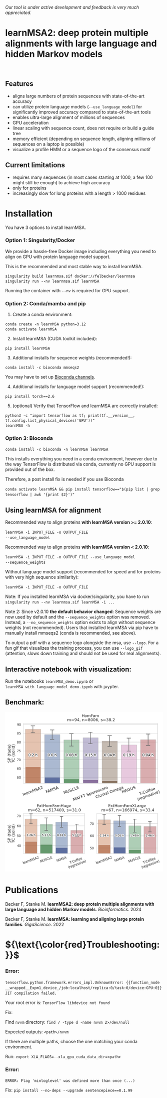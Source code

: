 *Our tool is under active development and feedback is very much appreciated.*

# learnMSA2: deep protein multiple alignments with large language and hidden Markov models

<img src="https://github.com/Gaius-Augustus/learnMSA/blob/main/logo/training_loop.gif" alt="" loop=infinite>

## Features

- aligns large numbers of protein sequences with state-of-the-art accuracy
- can utilize protein language models (`--use_language_model`) for significantly improved accuracy compared to state-of-the-art tools
- enables ultra-large alignment of millions of sequences 
- GPU acceleration
- linear scaling with sequence count, does not require or build a guide tree
- memory efficient (depending on sequence length, aligning millions of sequences on a laptop is possible)
- visualize a profile HMM or a sequence logo of the consensus motif

## Current limitations

- requires many sequences (in most cases starting at 1000, a few 100 might still be enough) to achieve high accuracy
- only for proteins
- increasingly slow for long proteins with a length > 1000 residues

# Installation

You have 3 options to install learnMSA. 

### Option 1: Singularity/Docker

We provide a hassle-free Docker image including everything you need to align on GPU with protein language model support.

This is the recommended and most stable way to install learnMSA.

```
singularity build learnmsa.sif docker://felbecker/learnmsa
singularity run --nv learnmsa.sif learnMSA
```

Running the container with `--nv` is required for GPU support.

### Option 2: Conda/mamba and pip

1. Create a conda environment:

```
conda create -n learnMSA python=3.12
conda activate learnMSA
```

2. Install learnMSA (CUDA toolkit included):

```
pip install learnMSA
```

3. Additional installs for sequence weights (recommended!):
   
```
conda install -c bioconda mmseqs2
```

You may have to set up [Bioconda channels](https://bioconda.github.io/).

4. Additional installs for language model support (recommended!):
   
```
pip install torch==2.6
```

5. (optional) Verify that TensorFlow and learnMSA are correctly installed:

```
python3 -c "import tensorflow as tf; print(tf.__version__, tf.config.list_physical_devices('GPU'))"
learnMSA -h
```

### Option 3: Bioconda 

`conda install -c bioconda -n learnMSA learnMSA`

This installs everything you need in a conda environment, however due to the way TensorFlow is distributed via conda, currently no GPU support is provided out of the box.

Therefore, a post install fix is needed if you use Bioconda

`conda activate learnMSA && pip install tensorflow=="$(pip list | grep tensorflow | awk '{print $2}')" `





## Using learnMSA for alignment

Recommended way to align proteins **with learnMSA version >= 2.0.10**:

<code>learnMSA -i INPUT_FILE -o OUTPUT_FILE --use_language_model</code>


Recommended way to align proteins **with learnMSA version < 2.0.10**:

<code>learnMSA -i INPUT_FILE -o OUTPUT_FILE --use_language_model --sequence_weights</code>

Without language model support (recommended for speed and for proteins with very high sequence similarity):

<code>learnMSA -i INPUT_FILE -o OUTPUT_FILE</code>

Note: If you installed learnMSA via docker/singularity, you have to run `singularity run --nv learnmsa.sif learnMSA -i ...`

Note 2: Since v2.0.10 **the default behavior changed**: Sequence weights are now used by default and the `--sequence_weights` option was removed. Instead, a `--no_sequence_weights` option exists to align without sequence weights (not recommended). Users that installed learnMSA via pip have to manually install mmseqs2 (conda is recommended, see above).

To output a pdf with a sequence logo alongside the msa, use `--logo`. For a fun gif that visualizes the training process, you can use `--logo_gif` (attention, slows down training and should not be used for real alignments).
  
## Interactive notebook with visualization:

Run the notebooks <code>learnMSA_demo.ipynb</code> or <code>learnMSA_with_language_model_demo.ipynb</code> with juypter.
  
## Benchmark:

![alt text](https://github.com/felbecker/snakeMSA/blob/main/plots/barplots.png?raw=true)

# Publications

Becker F, Stanke M. **learnMSA2: deep protein multiple alignments with large language and hidden Markov models**. *Bioinformatics*. 2024

Becker F, Stanke M. **learnMSA: learning and aligning large protein families**. *GigaScience*. 2022


# ${\text{\color{red}Troubleshooting:}}$

### Error:
`tensorflow.python.framework.errors_impl.UnknownError: {{function_node __wrapped__Expm1_device_/job:localhost/replica:0/task:0/device:GPU:0}} JIT compilation failed.`

Your root error is:
`TensorFlow libdevice not found`

Fix:

Find `nvvm` directory:
`find / -type d -name nvvm 2>/dev/null`

Expected outputs:
`<path>/nvvm`

If there are multiple paths, choose the one matching your conda environment.

Run:
`export XLA_FLAGS=--xla_gpu_cuda_data_dir=<path>`


### Error:
`ERROR: Flag 'minloglevel' was defined more than once (...)`

Fix:
`pip install --no-deps --upgrade sentencepiece==0.1.99`
